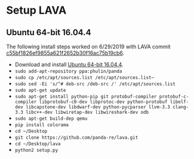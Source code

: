 # Setup LAVA

## Ubuntu 64-bit 16.04.4
The following install steps worked on 6/29/2019 with LAVA commit [c55bf1826ef9855a621f2652b30f16ac75b19cb6](https://github.com/panda-re/lava/commit/c55bf1826ef9855a621f2652b30f16ac75b19cb6).

- Download and install [Ubuntu 64-bit 16.04.4](http://old-releases.ubuntu.com/releases/16.04.4/ubuntu-16.04.4-desktop-amd64.iso).
- `sudo add-apt-repository ppa:phulin/panda`
- `sudo cp /etc/apt/sources.list /etc/apt/sources.list~`
- `sudo sed -Ei 's/^# deb-src /deb-src /' /etc/apt/sources.list`
- `sudo apt-get update`
- `sudo apt-get install python-pip git protobuf-compiler protobuf-c-compiler libprotobuf-c0-dev libprotoc-dev python-protobuf libelf-dev libcapstone-dev libdwarf-dev python-pycparser llvm-3.3 clang-3.3 libc++-dev libwiretap-dev libwireshark-dev odb`
- `sudo apt-get build-dep qemu`
- `pip install colorama`
- `cd ~/Desktop`
- `git clone https://github.com/panda-re/lava.git`
- `cd ~/Desktop/lava`
- `python2 setup.py`

